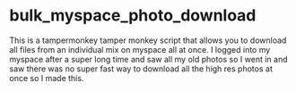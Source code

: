 # bulk_myspace_photo_download
This is a tampermonkey tamper monkey script that allows you to download all files from an individual mix on myspace all at once. I logged into my myspace after a super long time and saw all my old photos so I went in and saw there was no super fast way to download all the high res photos at once so I made this.
